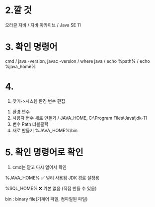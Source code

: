 # 2.깔 것
오라클 자바 / 자바 아카이브 / Java SE 11

# 3. 확인 명령어
cmd / java -version, javac -version / where java / echo %path% / echo %java_home%

# 4.
1. 찾기->시스템 환경 변수 편집 
1) 환경 변수
2) 사용자 변수 새로 만들기 / JAVA_HOME, C:\Program Files\Java\jdk-11 
3) 변수 Path 더블클릭
4) 새로 만들기 %JAVA_HOME%\bin

# 5. 확인 명령어로 확인
1) cmd는 닫고 다시 열어서 확인


%JAVA_HOME%	✅ 널리 사용됨	JDK 경로 설정용

%SQL_HOME%	❌ 기본 없음 (직접 만들 수 있음)

bin : binary file(기계어 파일, 컴파일된 파일)
